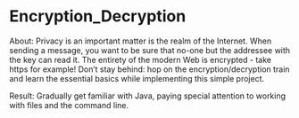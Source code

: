 # Encryption_Decryption

About:
Privacy is an important matter is the realm of the Internet. When sending a message, you want to be sure that no-one but the addressee with the key can read it. The entirety of the modern Web is encrypted - take https for example! Don’t stay behind: hop on the encryption/decryption train and learn the essential basics while implementing this simple project.

Result:
Gradually get familiar with Java, paying special attention to working with files and the command line.
